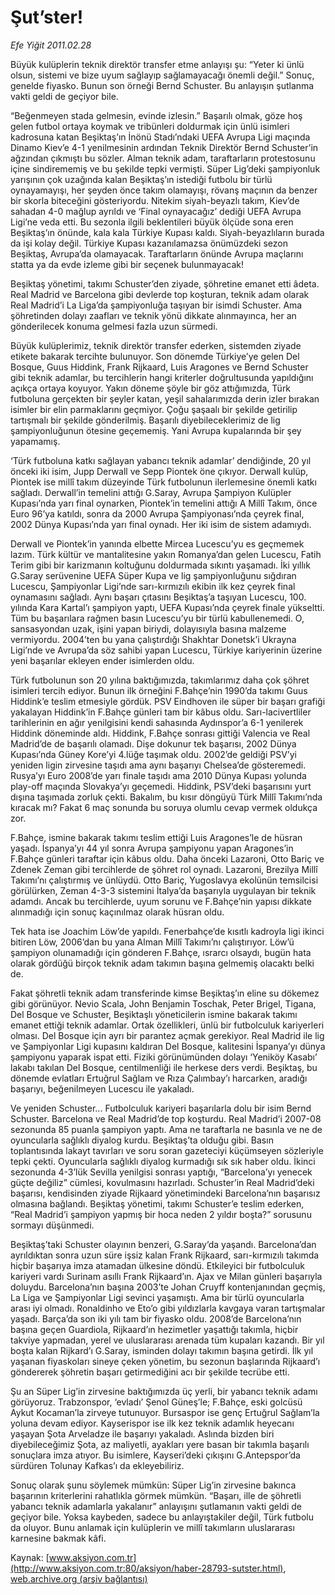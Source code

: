 # Şut’ster!

*Efe Yiğit 2011.02.28*

<font class="agenda2NewsSpot">
 Büyük kulüplerin teknik direktör transfer etme anlayışı şu: “Yeter ki ünlü olsun, sistemi ve bize uyum sağlayıp sağlamayacağı önemli değil.” Sonuç, genelde fiyasko. Bunun son örneği Bernd Schuster. Bu anlayışın şutlanma vakti geldi de geçiyor bile.
</font>
<font class="newsDetail">
 <p>
  <p class="MsoNormal">
   “Beğenmeyen stada gelmesin, evinde izlesin.” Başarılı olmak, göze hoş gelen futbol ortaya koymak ve tribünleri doldurmak için ünlü isimleri kadrosuna katan Beşiktaş’ın İnönü Stadı’ndaki UEFA Avrupa Ligi maçında Dinamo Kiev’e 4-1 yenilmesinin ardından Teknik Direktör Bernd Schuster’in ağzından çıkmıştı bu sözler. Alman teknik adam, taraftarların protestosunu içine sindirememiş ve bu şekilde tepki vermişti. Süper Lig’deki şampiyonluk yarışının çok uzağında kalan Beşiktaş’ın istediği futbolu bir türlü oynayamayışı, her şeyden önce takım olamayışı, rövanş maçının da benzer bir skorla biteceğini gösteriyordu. Nitekim siyah-beyazlı takım, Kiev’de sahadan 4-0 mağlup ayrıldı ve ‘Final oynayacağız’ dediği UEFA Avrupa Ligi’ne veda etti. Bu sezonla ilgili beklentileri büyük ölçüde sona eren Beşiktaş’ın önünde, kala kala Türkiye Kupası kaldı. Siyah-beyazlıların burada da işi kolay değil. Türkiye Kupası kazanılamazsa önümüzdeki sezon Beşiktaş, Avrupa’da olamayacak. Taraftarların önünde Avrupa maçlarını statta ya da evde izleme gibi bir seçenek bulunmayacak!
  </p>
  <p class="MsoNormal">
   Beşiktaş yönetimi, takımı Schuster’den ziyade, şöhretine emanet etti âdeta. Real Madrid ve Barcelona gibi devlerde top koşturan, teknik adam olarak Real Madrid’i La Liga’da şampiyonluğa taşıyan bir isimdi Schuster. Ama şöhretinden dolayı zaafları ve teknik yönü dikkate alınmayınca, her an gönderilecek konuma gelmesi fazla uzun sürmedi.
  </p>
  <p class="MsoNormal">
   Büyük kulüplerimiz, teknik direktör transfer ederken, sistemden ziyade etikete bakarak tercihte bulunuyor. Son dönemde Türkiye’ye gelen Del Bosque, Guus Hiddink, Frank Rijkaard, Luis Aragones ve Bernd Schuster gibi teknik adamlar, bu tercihlerin hangi kriterler doğrultusunda yapıldığını açıkça ortaya koyuyor. Yakın döneme şöyle bir göz attığımızda, Türk futboluna gerçekten bir şeyler katan, yeşil sahalarımızda derin izler bırakan isimler bir elin parmaklarını geçmiyor. Çoğu şaşaalı bir şekilde getirilip tartışmalı bir şekilde gönderilmiş. Başarılı diyebileceklerimiz de lig şampiyonluğunun ötesine geçememiş. Yani Avrupa kupalarında bir şey yapamamış.
   <span>
   </span>
  </p>
  <p class="MsoNormal">
   ‘Türk futboluna katkı sağlayan yabancı teknik adamlar’ dendiğinde, 20 yıl önceki iki isim, Jupp Derwall ve Sepp Piontek öne çıkıyor. Derwall kulüp, Piontek ise millî takım düzeyinde Türk futbolunun ilerlemesine önemli katkı sağladı. Derwall’in temelini attığı G.Saray, Avrupa Şampiyon Kulüpler Kupası’nda yarı final oynarken, Piontek’in temelini attığı A Millî Takım, önce Euro 96’ya katıldı, sonra da 2000 Avrupa Şampiyonası’nda çeyrek final, 2002 Dünya Kupası’nda yarı final oynadı. Her iki isim de sistem adamıydı.
  </p>
  <p class="MsoNormal">
   Derwall ve Piontek’in yanında elbette Mircea Lucescu’yu es geçmemek lazım. Türk kültür ve mantalitesine yakın Romanya’dan gelen Lucescu, Fatih Terim gibi bir karizmanın koltuğunu doldurmada sıkıntı yaşamadı. İki yıllık G.Saray serüvenine UEFA Süper Kupa ve lig şampiyonluğunu sığdıran Lucescu, Şampiyonlar Ligi’nde sarı-kırmızılı ekibin ilk kez çeyrek final oynamasını sağladı. Aynı başarı çıtasını Beşiktaş’a taşıyan Lucescu, 100. yılında Kara Kartal’ı şampiyon yaptı, UEFA Kupası’nda çeyrek finale yükseltti. Tüm bu başarılara rağmen basın Lucescu’yu bir türlü kabullenemedi. O, sansasyondan uzak, işini yapan biriydi, dolayısıyla basına malzeme vermiyordu. 2004’ten bu yana çalıştırdığı Shakhtar Donetsk’i Ukrayna Ligi’nde ve Avrupa’da söz sahibi yapan Lucescu, Türkiye kariyerinin üzerine yeni başarılar ekleyen ender isimlerden oldu.
  </p>
  <p class="MsoNormal">
   Türk futbolunun son 20 yılına baktığımızda, takımlarımız daha çok şöhret isimleri tercih ediyor. Bunun ilk örneğini F.Bahçe’nin 1990’da takımı Guus Hiddink’e teslim etmesiyle gördük. PSV Eindhoven ile süper bir başarı grafiği yakalayan Hiddink’in F.Bahçe günleri tam bir kâbus oldu. Sarı-lacivertliler tarihlerinin en ağır yenilgisini kendi sahasında Aydınspor’a 6-1 yenilerek Hiddink döneminde aldı. Hiddink, F.Bahçe sonrası gittiği Valencia ve Real Madrid’de de başarılı olamadı. Dişe dokunur tek başarısı, 2002 Dünya Kupası’nda Güney Kore’yi 4.lüğe taşımak oldu. 2002’de geldiği PSV’yi yeniden ligin zirvesine taşıdı ama aynı başarıyı Chelsea’de gösteremedi. Rusya’yı Euro 2008’de yarı finale taşıdı ama 2010 Dünya Kupası yolunda play-off maçında Slovakya’yı geçemedi. Hiddink, PSV’deki başarısını yurt dışına taşımada zorluk çekti. Bakalım, bu kısır döngüyü Türk Millî Takımı’nda kıracak mı? Fakat 6 maç sonunda bu soruya olumlu cevap vermek oldukça zor.
  </p>
  <p class="MsoNormal">
   F.Bahçe, ismine bakarak takımı teslim ettiği Luis Aragones’le de hüsran yaşadı. İspanya’yı 44 yıl sonra Avrupa şampiyonu yapan Aragones’in F.Bahçe günleri taraftar için kâbus oldu. Daha önceki Lazaroni, Otto Bariç ve Zdenek Zeman gibi tercihlerde de şöhret rol oynadı. Lazaroni, Brezilya Millî Takımı’nı çalıştırmış ve ünlüydü. Otto Bariç, Yugoslavya ekolünün temsilcisi görülürken, Zeman 4-3-3 sistemini İtalya’da başarıyla uygulayan bir teknik adamdı. Ancak bu tercihlerde, uyum sorunu ve F.Bahçe’nin yapısı dikkate alınmadığı için sonuç kaçınılmaz olarak hüsran oldu.
  </p>
  <p class="MsoNormal">
   Tek hata ise Joachim Löw’de yapıldı. Fenerbahçe’de kısıtlı kadroyla ligi ikinci bitiren Löw, 2006’dan bu yana Alman Millî Takımı’nı çalıştırıyor. Löw’ü şampiyon olunamadığı için gönderen F.Bahçe, ısrarcı olsaydı, bugün hata olarak gördüğü birçok teknik adam takımın başına gelmemiş olacaktı belki de.
  </p>
  <p class="MsoNormal">
   Fakat şöhretli teknik adam transferinde kimse Beşiktaş’ın eline su dökemez gibi görünüyor. Nevio Scala, John Benjamin Toschak, Peter Brigel, Tigana, Del Bosque ve Schuster, Beşiktaşlı yöneticilerin ismine bakarak takımı emanet ettiği teknik adamlar. Ortak özellikleri, ünlü bir futbolculuk kariyerleri olması. Del Bosque için ayrı bir parantez açmak gerekiyor. Real Madrid ile lig ve Şampiyonlar Ligi kupasını kaldıran Del Bosque, kalitesini İspanya’yı dünya şampiyonu yaparak ispat etti. Fiziki görünümünden dolayı ‘Yeniköy Kasabı’ lakabı takılan Del Bosque, centilmenliği ile herkese ders verdi. Beşiktaş, bu dönemde evlatları Ertuğrul Sağlam ve Rıza Çalımbay’ı harcarken, aradığı başarıyı, beğenilmeyen Lucescu ile yakaladı.
  </p>
  <p class="MsoNormal">
   Ve yeniden Schuster... Futbolculuk kariyeri başarılarla dolu bir isim Bernd Schuster. Barcelona ve Real Madrid’de top koşturdu. Real Madrid’i 2007-08 sezonunda 85 puanla şampiyon yaptı. Ama ne taraftarla ne basınla ve ne de oyuncularla sağlıklı diyalog kurdu. Beşiktaş’ta olduğu gibi. Basın toplantısında lakayt tavırları ve soru soran gazeteciyi küçümseyen sözleriyle tepki çekti. Oyuncularla sağlıklı diyalog kurmadığı sık sık haber oldu. İkinci sezonunda 4-3’lük Sevilla yenilgisi sonrası yaptığı, “Barcelona’yı yenecek güçte değiliz” cümlesi, kovulmasını hazırladı. Schuster’in Real Madrid’deki başarısı, kendisinden ziyade Rijkaard yönetimindeki Barcelona’nın başarısız olmasına bağlandı. Beşiktaş yönetimi, takımı Schuster’e teslim ederken, “Real Madrid’i şampiyon yapmış bir hoca neden 2 yıldır boşta?” sorusunu sormayı düşünmedi.
  </p>
  <p class="MsoNormal">
   Beşiktaş’taki Schuster olayının benzeri, G.Saray’da yaşandı. Barcelona’dan ayrıldıktan sonra uzun süre işsiz kalan Frank Rijkaard, sarı-kırmızılı takımda hiçbir başarıya imza atamadan ülkesine döndü. Etkileyici bir futbolculuk kariyeri vardı Surinam asıllı Frank Rijkaard’ın. Ajax ve Milan günleri başarıyla doluydu. Barcelona’nın başına 2003’te Johan Cruyff kontenjanından geçmiş, La Liga ve Şampiyonlar Ligi sevinci yaşamıştı. Ama bir türlü oyuncularla arası iyi olmadı. Ronaldinho ve Eto’o gibi yıldızlarla kavgaya varan tartışmalar yaşadı. Barça’da son iki yılı tam bir fiyasko oldu. 2008’de Barcelona’nın başına geçen Guardiola, Rijkaard’ın hezimetler yaşattığı takımla, hiçbir takviye yapmadan, yerel ve uluslararası arenada tüm kupaları kazandı. Bir yıl boşta kalan Rijkard’ı G.Saray, isminden dolayı takımın başına getirdi. İlk yıl yaşanan fiyaskoları sineye çeken yönetim, bu sezonun başlarında Rijkaard’ı göndererek şöhretin başarı getirmediğini acı bir şekilde tecrübe etti.
  </p>
  <p class="MsoNormal">
   Şu an Süper Lig’in zirvesine baktığımızda üç yerli, bir yabancı teknik adamı görüyoruz. Trabzonspor, ‘evladı’ Şenol Güneş’le; F.Bahçe, eski golcüsü Aykut Kocaman’la zirveye tutunuyor. Bursaspor ise genç Ertuğrul Sağlam’la yoluna devam ediyor. Kayserispor ise ilk kez teknik adamlık heyecanı yaşayan Şota Arveladze ile başarıyı yakaladı. Aslında bizden biri diyebileceğimiz Şota, az maliyetli, ayakları yere basan bir takımla başarılı sonuçlara imza atıyor. Bu isimlere, Kayseri’deki çıkışını G.Antepspor’da sürdüren Tolunay Kafkas’ı da ekleyebiliriz.
  </p>
  <p class="MsoNormal">
   Sonuç olarak şunu söylemek mümkün: Süper Lig’in zirvesine bakınca başarının kriterlerini rahatlıkla görmek mümkün. “Başarı, ille de şöhretli yabancı teknik adamlarla yakalanır” anlayışını şutlamanın vakti geldi de geçiyor bile. Yoksa kaybeden, sadece bu anlayıştakiler değil, Türk futbolu da oluyor. Bunu anlamak için kulüplerin ve millî takımların uluslararası karnesine bakmak kâfi.
  </p>
 </p>
</font>

Kaynak: [www.aksiyon.com.tr](http://www.aksiyon.com.tr:80/aksiyon/haber-28793-sutster.html), [web.archive.org (arşiv bağlantısı)](http://web.archive.org/web/20110304174613/http://www.aksiyon.com.tr:80/aksiyon/haber-28793-sutster.html)
